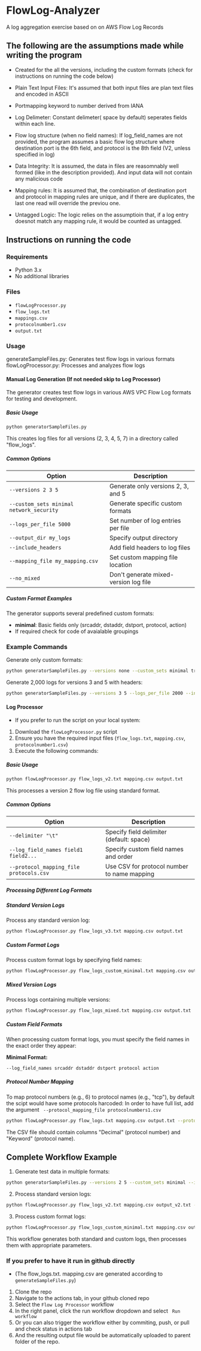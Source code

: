 # FlowLog-Analyzer
A log aggregation exercise based on on AWS Flow Log Records

## The following are the assumptions made while writing the program

* Created for the all the versions, including the custom formats (check for instructions on running the code below)

* Plain Text Input Files: It's assumed that both input files are plan text files and encoded  in ASCII

* Portmapping keyword to number derived from IANA
  
* Log Delimeter: Constant delimeter( space by default) seperates fields within each line.

* Flow log structure (when no field names): If log_field_names are not provided, the program assumes a basic flow log structure where destination port is the 6th field, and protocol is the 8th field (V2, unless specified in log)

* Data Integrity: It is assumed, the data in files are reasomnably well formed (like in the description provided). And input data will not contain any malicious code

* Mapping rules: It is assumed that, the combination of destination port and protocol in mapping rules are unique, and if there are duplicates, the last one read will override the previou one.

* Untagged Logic: The logic relies on the assumptioin that, if a log entry doesnot match any mapping rule, it would be counted as untagged.
  


## Instructions on running the code 

###  Requirements
- Python 3.x
- No additional libraries

### Files

- `flowLogProcessor.py`
- `flow_logs.txt`
- `mappings.csv`
- `protocolnumber1.csv`
- `output.txt`


### Usage

generateSampleFiles.py: Generates test flow logs in various formats
flowLogProcessor.py: Processes and analyzes flow logs

#### Manual Log Generation (If not needed skip to Log Processor)
The generator creates test flow logs in various AWS VPC Flow Log formats for testing and development.

##### Basic Usage

```bash
python generatorSampleFiles.py
```

This creates log files for all versions (2, 3, 4, 5, 7) in a directory called "flow_logs".

##### Common Options

| Option | Description |
|--------|-------------|
| `--versions 2 3 5` | Generate only versions 2, 3, and 5 |
| `--custom_sets minimal network_security` | Generate specific custom formats |
| `--logs_per_file 5000` | Set number of log entries per file |
| `--output_dir my_logs` | Specify output directory |
| `--include_headers` | Add field headers to log files |
| `--mapping_file my_mapping.csv` | Set custom mapping file location |
| `--no_mixed` | Don't generate mixed-version log file |

##### Custom Format Examples

The generator supports several predefined custom formats:

- **minimal**: Basic fields only (srcaddr, dstaddr, dstport, protocol, action)
- If required check for code of avaialable groupings

### Example Commands

Generate only custom formats:
```bash
python generatorSampleFiles.py --versions none --custom_sets minimal traffic_analysis
```

Generate 2,000 logs for versions 3 and 5 with headers:
```bash
python generatorSampleFiles.py --versions 3 5 --logs_per_file 2000 --include_headers
```

#### Log Processor 

* If you prefer to run the script on your local system:

1. Download the `flowLogProcessor.py` script
2. Ensure you have the required input files (`flow_logs.txt`, `mapping.csv`, `protocolnumber1.csv`)
3. Execute the following commands:

##### Basic Usage

```bash
python flowLogProcessor.py flow_logs_v2.txt mapping.csv output.txt
```

This processes a version 2 flow log file using standard format.

##### Common Options

| Option | Description |
|--------|-------------|
| `--delimiter "\t"` | Specify field delimiter (default: space) |
| `--log_field_names field1 field2...` | Specify custom field names and order |
| `--protocol_mapping_file protocols.csv` | Use CSV for protocol number to name mapping |

##### Processing Different Log Formats

##### Standard Version Logs

Process any standard version log:
```bash
python flowLogProcessor.py flow_logs_v3.txt mapping.csv output.txt
```

##### Custom Format Logs

Process custom format logs by specifying field names:
```bash
python flowLogProcessor.py flow_logs_custom_minimal.txt mapping.csv output.txt --log_field_names srcaddr dstaddr dstport protocol action
```

##### Mixed Version Logs

Process logs containing multiple versions:
```bash
python flowLogProcessor.py flow_logs_mixed.txt mapping.csv output.txt
```

##### Custom Field Formats

When processing custom format logs, you must specify the field names in the exact order they appear:

**Minimal Format:**
```bash
--log_field_names srcaddr dstaddr dstport protocol action
```

##### Protocol Number Mapping

To map protocol numbers (e.g., 6) to protocol names (e.g., "tcp"), by default the scipt would have some protocols harcoded:
In order to have full list, add the argument ` --protocol_mapping_file protocolnumbers1.csv`
```bash
python flowLogProcessor.py flow_logs.txt mapping.csv output.txt --protocol_mapping_file protocolnumbers1.csv
```
The CSV file should contain columns "Decimal" (protocol number) and "Keyword" (protocol name).

## Complete Workflow Example

1. Generate test data in multiple formats:
```bash
python generatorSampleFiles.py --versions 2 5 --custom_sets minimal --include_headers
```

2. Process standard version logs:
```bash
python flowLogProcessor.py flow_logs_v2.txt mapping.csv output_v2.txt --protocol_mapping_file protocolnumbers1.csv
```

3. Process custom format logs:
```bash
python flowLogProcessor.py flow_logs_custom_minimal.txt mapping.csv output_minimal.txt --log_field_names srcaddr dstaddr dstport protocol action --protocol_mapping_file protocolnumbers1.csv
```

This workflow generates both standard and custom logs, then processes them with appropriate parameters.


### If you prefer to have it run in github directly 
* (The flow_logs.txt. mapping.csv are generated according to `generateSampleFiles.py`)

1. Clone the repo
2. Navigate to the actions tab, in your github cloned repo
3. Select the `Flow Log Processor` workflow
4. In the right panel, click the run workflow dropdown and select ` Run workflow`
5. Or you can also trigger the workflow either by commiting, push, or pull and check status in actions tab
6. And the resulting output file would be automatically uploaded to parent folder of the repo.
   


